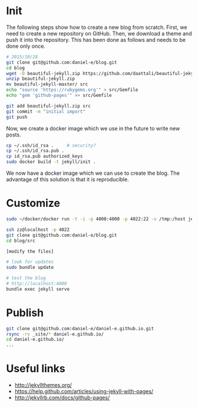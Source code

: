 # Init

The following steps show how to create a new blog from scratch. First, we need to create a new repository on GitHub. Then, we download a theme and push it into the repository. This has been done as follows and needs to be done only once.

```bash
# 2015/10/28
git clone git@github.com:daniel-e/blog.git
cd blog
wget -O beautiful-jekyll.zip https://github.com/daattali/beautiful-jekyll/archive/master.zip
unzip beautiful-jekyll.zip
mv beautiful-jekyll-master/ src
echo "source 'https://rubygems.org'" > src/Gemfile
echo "gem 'github-pages'" >> src/Gemfile

git add beautiful-jekyll.zip src
git commit -m "initial import"
git push
```

Now, we create a docker image which we use in the future to write new posts.

```bash
cp ~/.ssh/id_rsa .     # security?
cp ~/.ssh/id_rsa.pub .
cp id_rsa.pub authorized_keys
sudo docker build -t jekyll/init .
```

We now have a docker image which we can use to create the blog. The advantage of this solution is that it is reproducible.

# Customize

```bash
sudo ~/docker/docker run -t -i -p 4000:4000 -p 4022:22 -v /tmp:/host jekyll/init

ssh zz@localhost -p 4022
git clone git@github.com:daniel-e/blog.git
cd blog/src

[modify the files]

# look for updates
sudo bundle update

# test the blog
# http://localhost:4000
bundle exec jekyll serve
```

# Publish

```bash
git clone git@github.com:daniel-e/daniel-e.github.io.git
rsync -rv _site/* daniel-e.github.io/
cd daniel-e.github.io/
...
```

# Useful links

* http://jekyllthemes.org/
* https://help.github.com/articles/using-jekyll-with-pages/
* http://jekyllrb.com/docs/github-pages/

